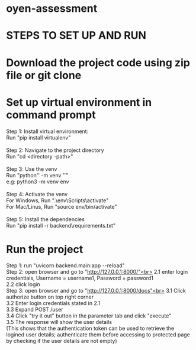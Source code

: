 # oyen-assessment

# STEPS TO SET UP AND RUN

# Download the project code using zip file or git clone

# Set up virtual environment in command prompt
Step 1: Install virtual environment:<br>
Run "pip install virtualenv"<br>
<br>
Step 2: Navigate to the project directory<br>
Run "cd <directory -path>"<br>
<br>
Step 3: Use the venv<br>
Run "python'<version>' -m venv '<virtual-environment-name>'"<br>
e.g:  python3 -m venv env<br>
<br>
Step 4: Activate the venv<br>
For Windows, Run ".\env\Scripts\activate"<br>
For Mac/Linus, Run "source env/bin/activate"<br>
<br>
Step 5: Install the dependencies<br>
Run "pip install -r backend\requirements.txt"<br>

# Run the project
Step 1: run "uvicorn backend.main:app --reload"<br>
Step 2: open browser and go to "http://127.0.0.1:8000/"<br>
2.1 enter login credentials, Username = username1, Password = password1<br>
2.2 click login<br>
Step 3: open browser and go to "http://127.0.0.1:8000/docs"<br>
3.1 Click authorize button on top right corner<br>
3.2 Enter login credentials stated in 2.1<br>
3.3 Expand POST /user<br>
3.4 Click "try it out" button in the parameter tab and click "execute"<br>
3.5 The response will show the user details <br>
(This shows that the authentication token can be used to retrieve the logined user details; authenticate them before accessing to protected page by checking if the user details are not empty)<br>




